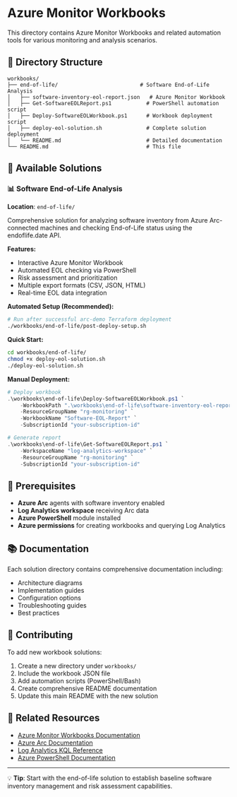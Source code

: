 # Azure Monitor Workbooks

This directory contains Azure Monitor Workbooks and related automation tools for various monitoring and analysis scenarios.

## 📁 Directory Structure

```
workbooks/
├── end-of-life/                          # Software End-of-Life Analysis
│   ├── software-inventory-eol-report.json   # Azure Monitor Workbook
│   ├── Get-SoftwareEOLReport.ps1           # PowerShell automation script
│   ├── Deploy-SoftwareEOLWorkbook.ps1      # Workbook deployment script  
│   ├── deploy-eol-solution.sh              # Complete solution deployment
│   └── README.md                           # Detailed documentation
└── README.md                               # This file
```

## 🚀 Available Solutions

### 📊 Software End-of-Life Analysis
**Location**: `end-of-life/`

Comprehensive solution for analyzing software inventory from Azure Arc-connected machines and checking End-of-Life status using the endoflife.date API.

**Features:**
- Interactive Azure Monitor Workbook
- Automated EOL checking via PowerShell
- Risk assessment and prioritization
- Multiple export formats (CSV, JSON, HTML)
- Real-time EOL data integration

**Automated Setup (Recommended):**
```bash
# Run after successful arc-demo Terraform deployment
./workbooks/end-of-life/post-deploy-setup.sh
```

**Quick Start:**
```bash
cd workbooks/end-of-life/
chmod +x deploy-eol-solution.sh
./deploy-eol-solution.sh
```

**Manual Deployment:**
```powershell
# Deploy workbook
.\workbooks\end-of-life\Deploy-SoftwareEOLWorkbook.ps1 `
    -WorkbookPath ".\workbooks\end-of-life\software-inventory-eol-report.json" `
    -ResourceGroupName "rg-monitoring" `
    -WorkbookName "Software-EOL-Report" `
    -SubscriptionId "your-subscription-id"

# Generate report
.\workbooks\end-of-life\Get-SoftwareEOLReport.ps1 `
    -WorkspaceName "log-analytics-workspace" `
    -ResourceGroupName "rg-monitoring" `
    -SubscriptionId "your-subscription-id"
```

## 🔧 Prerequisites

- **Azure Arc** agents with software inventory enabled
- **Log Analytics workspace** receiving Arc data
- **Azure PowerShell** module installed
- **Azure permissions** for creating workbooks and querying Log Analytics

## 📚 Documentation

Each solution directory contains comprehensive documentation including:
- Architecture diagrams
- Implementation guides
- Configuration options
- Troubleshooting guides
- Best practices

## 🤝 Contributing

To add new workbook solutions:

1. Create a new directory under `workbooks/`
2. Include the workbook JSON file
3. Add automation scripts (PowerShell/Bash)
4. Create comprehensive README documentation
5. Update this main README with the new solution

## 🔗 Related Resources

- [Azure Monitor Workbooks Documentation](https://docs.microsoft.com/azure/azure-monitor/visualize/workbooks-overview)
- [Azure Arc Documentation](https://docs.microsoft.com/azure/azure-arc/)
- [Log Analytics KQL Reference](https://docs.microsoft.com/azure/data-explorer/kusto/query/)
- [Azure PowerShell Documentation](https://docs.microsoft.com/powershell/azure/)

---

💡 **Tip**: Start with the end-of-life solution to establish baseline software inventory management and risk assessment capabilities.
